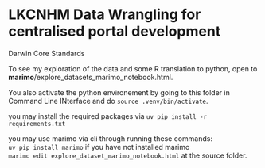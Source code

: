# LKCNHM Data Wrangling for centralised portal development

Darwin Core Standards  
  
To see my exploration of the data and some R translation to python, open to __marimo__/explore_datasets_marimo_notebook.html.   

    
You also activate the python environement by going to this folder in Command Line INterface and do `source .venv/bin/activate`.  
  
you may install the required packages via `uv pip install -r requirements.txt`  
  
you may use marimo via cli through running these commands:   
`uv pip install marimo` if you have not installed marimo  
`marimo edit explore_dataset_marimo_notebook.html` at the source folder.  

